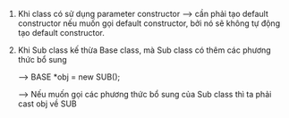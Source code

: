 1. Khi class có sử dụng parameter constructor --> cần phải tạo default constructor nếu muốn gọi default constructor, bởi nó sẽ không tự động tạo default constructor.

2. Khi Sub class kế thừa Base class, mà Sub class có thêm các phương thức bổ sung
  
   --> BASE *obj = new SUB();
  
   --> Nếu muốn gọi các phương thức bổ sung của Sub class thì ta phải cast obj về SUB
